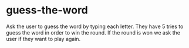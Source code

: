 # guess-the-word
Ask the user to guess the word by typing each letter. They have 5 tries to guess the word in order to win the round. If the round is won we ask the user if they want to play again.
